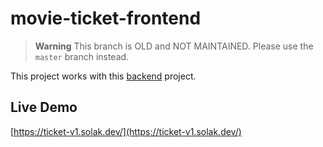 # movie-ticket-frontend

> **Warning**
> This branch is OLD and NOT MAINTAINED. Please use the `master` branch instead.

This project works with this [backend](https://github.com/onurnafiguzel/Ticket) project.

## Live Demo

[https://ticket-v1.solak.dev/](https://ticket-v1.solak.dev/)

